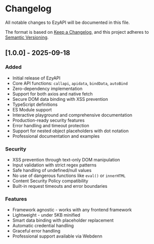 # Changelog

All notable changes to EzyAPI will be documented in this file.

The format is based on [Keep a Changelog](https://keepachangelog.com/en/1.0.0/),
and this project adheres to [Semantic Versioning](https://semver.org/spec/v2.0.0.html).

## [1.0.0] - 2025-09-18

### Added
- Initial release of EzyAPI
- Core API functions: `callapi`, `apidata`, `bindData`, `autoBind`
- Zero-dependency implementation
- Support for both axios and native fetch
- Secure DOM data binding with XSS prevention
- TypeScript definitions
- ES Module support
- Interactive playground and comprehensive documentation
- Production-ready security features
- Error handling and timeout protection
- Support for nested object placeholders with dot notation
- Professional documentation and examples

### Security
- XSS prevention through text-only DOM manipulation
- Input validation with strict regex patterns
- Safe handling of undefined/null values
- No use of dangerous functions like `eval()` or `innerHTML`
- Content Security Policy compatibility
- Built-in request timeouts and error boundaries

### Features
- Framework agnostic - works with any frontend framework
- Lightweight - under 5KB minified
- Smart data binding with placeholder replacement
- Automatic credential handling
- Graceful error handling
- Professional support available via Webdenn
